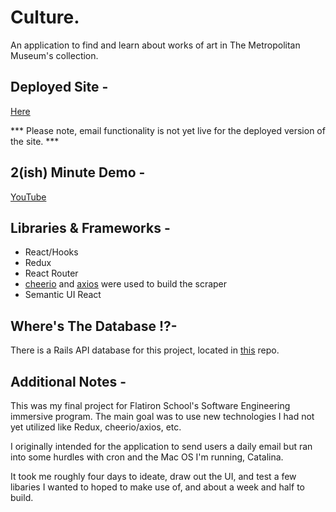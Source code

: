 # Culture.

An application to find and learn about works of art in The Metropolitan Museum's collection. 

## Deployed Site -
[Here](https://culture-app.herokuapp.com/)

*** Please note, email functionality is not yet live for the deployed version of the site. ***

## 2(ish) Minute Demo -
[YouTube](https://www.youtube.com/watch?v=5vEtmaPZX44&feature=youtu.be)

##  Libraries & Frameworks -  
* React/Hooks
* Redux 
* React Router
* [cheerio](https://github.com/cheeriojs/cheerio) and [axios](https://github.com/axios/axios) were used to build the scraper
* Semantic UI React 

## Where's The Database !?-
There is a Rails API database for this project, located in [this](https://github.com/gnardinosaur/culture_backend) repo. 

## Additional Notes -
This was my final project for Flatiron School's Software Engineering immersive program. The main goal was to use new technologies I had not yet utilized like Redux, cheerio/axios, etc. 

I originally intended for the application to send users a daily email but ran into some hurdles with cron and the Mac OS I'm running, Catalina. 

It took me roughly four days to ideate, draw out the UI, and test a few libaries I wanted to hoped to make use of, and about a week and half to build.


